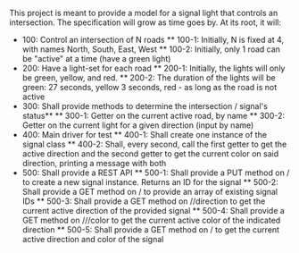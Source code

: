 This project is meant to provide a model for a signal light that controls an intersection.
The specification will grow as time goes by.  At its root, it will:
* 100: Control an intersection of N roads
** 100-1: Initially, N is fixed at 4, with names North, South, East, West
** 100-2: Initially, only 1 road can be "active" at a time (have a green light)
* 200: Have a light-set for each road
** 200-1: Initially, the lights will only be green, yellow, and red.
** 200-2: The duration of the lights will be green: 27 seconds, yellow 3 seconds, red - as long as the road is not active
* 300: Shall provide methods to determine the intersection / signal's status**
** 300-1: Getter on the current active road, by name 
** 300-2: Getter on the current light for a given direction (input by name)
* 400: Main driver for test
** 400-1: Shall create one instance of the signal class
** 400-2: Shall, every second, call the first getter to get the active direction and the second getter to get the current color on said direction, printing a message with both
* 500: Shall provide a REST API
** 500-1: Shall provide a PUT method on / to create a new signal instance. Returns an ID for the signal
** 500-2: Shall provide a GET method on / to provide an array of existing signal IDs
** 500-3: Shall provide a GET method on /<signal-id>/direction to get the current active direction of the provided signal
** 500-4: Shall provide a GET method on /<signal-id>/<direction>/color to get the current active color of the indicated direction
** 500-5: Shall provide a GET method on /<signal-id> to get the current active direction and color of the signal
